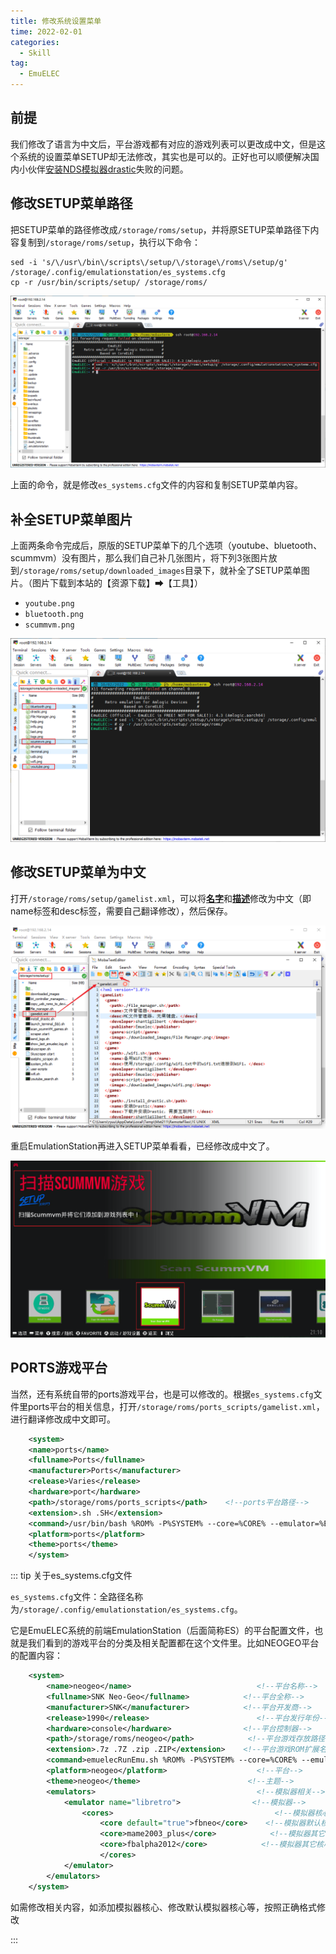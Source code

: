```yaml
---
title: 修改系统设置菜单
time: 2022-02-01
categories: 
  - Skill
tag:
  - EmuELEC
---
```


## 前提

我们修改了语言为中文后，平台游戏都有对应的游戏列表可以更改成中文，但是这个系统的设置菜单SETUP却无法修改，其实也是可以的。正好也可以顺便解决国内小伙伴[安装NDS模拟器drastic](04.install_drastic.md)失败的问题。

## 修改SETUP菜单路径

把SETUP菜单的路径修改成`/storage/roms/setup`，并将原SETUP菜单路径下内容复制到`/storage/roms/setup`，执行以下命令：

```shell
sed -i 's/\/usr\/bin\/scripts\/setup/\/storage\/roms\/setup/g' /storage/.config/emulationstation/es_systems.cfg
cp -r /usr/bin/scripts/setup/ /storage/roms/
```

![more_3-1.png](./assets/more_3-1.png)

上面的命令，就是修改`es_systems.cfg`文件的内容和复制SETUP菜单内容。

## 补全SETUP菜单图片

上面两条命令完成后，原版的SETUP菜单下的几个选项（youtube、bluetooth、scummvm）没有图片，那么我们自己补几张图片，将下列3张图片放到`/storage/roms/setup/downloaded_images`目录下，就补全了SETUP菜单图片。（图片下载到本站的【资源下载】➡【工具】）

- `youtube.png`
- `bluetooth.png`
- `scummvm.png`

![more_3-2.png](./assets/more_3-2.png)

## 修改SETUP菜单为中文

打开`/storage/roms/setup/gamelist.xml`，可以将<u>**名字**</u>和<u>**描述**</u>修改为中文（即name标签和desc标签，需要自己翻译修改），然后保存。

![more_3-3.png](./assets/more_3-3.png)

重启EmulationStation再进入SETUP菜单看看，已经修改成中文了。

![more_3-4.png](./assets/more_3-4.png)

## PORTS游戏平台

当然，还有系统自带的ports游戏平台，也是可以修改的。根据`es_systems.cfg`文件里ports平台的相关信息，打开`/storage/roms/ports_scripts/gamelist.xml`，进行翻译修改成中文即可。

```xml
    <system>
    <name>ports</name>
    <fullname>Ports</fullname>
    <manufacturer>Ports</manufacturer>
    <release>Varies</release>
    <hardware>port</hardware>            
    <path>/storage/roms/ports_scripts</path>    <!--ports平台路径-->
    <extension>.sh .SH</extension>
    <command>/usr/bin/bash %ROM% -P%SYSTEM% --core=%CORE% --emulator=%EMULATOR% --controllers="%CONTROLLERSCONFIG%"</command>
    <platform>ports</platform>
    <theme>ports</theme>
    </system>
```

::: tip 关于es_systems.cfg文件

`es_systems.cfg`文件：全路径名称为`/storage/.config/emulationstation/es_systems.cfg`。

它是EmuELEC系统的前端EmulationStation（后面简称ES）的平台配置文件，也就是我们看到的游戏平台的分类及相关配置都在这个文件里。比如NEOGEO平台的配置内容：

```xml
    <system>
        <name>neogeo</name>                            <!--平台名称-->
        <fullname>SNK Neo-Geo</fullname>            <!--平台全称-->
        <manufacturer>SNK</manufacturer>            <!--平台开发商-->
        <release>1990</release>                        <!--平台发行年份-->
        <hardware>console</hardware>                <!--平台控制器-->
        <path>/storage/roms/neogeo</path>            <!--平台游戏存放路径-->
        <extension>.7z .7Z .zip .ZIP</extension>    <!--平台游戏ROM扩展名-->
        <command>emuelecRunEmu.sh %ROM% -P%SYSTEM% --core=%CORE% --emulator=%EMULATOR% --controllers="%CONTROLLERSCONFIG%"</command>        <!--调用命令emuelecRunEmu.sh运行游戏-->
        <platform>neogeo</platform>                    <!--平台-->
        <theme>neogeo</theme>                        <!--主题-->
        <emulators>                                    <!--模拟器相关-->
            <emulator name="libretro">                <!--模拟器-->
                <cores>                                    <!--模拟器核心相关-->
                    <core default="true">fbneo</core>    <!--模拟器默认核心-->
                    <core>mame2003_plus</core>            <!--模拟器其它核心-->
                    <core>fbalpha2012</core>            <!--模拟器其它核心-->
                    </cores>
            </emulator>
        </emulators>
    </system>
```

如需修改相关内容，如添加模拟器核心、修改默认模拟器核心等，按照正确格式修改

:::
